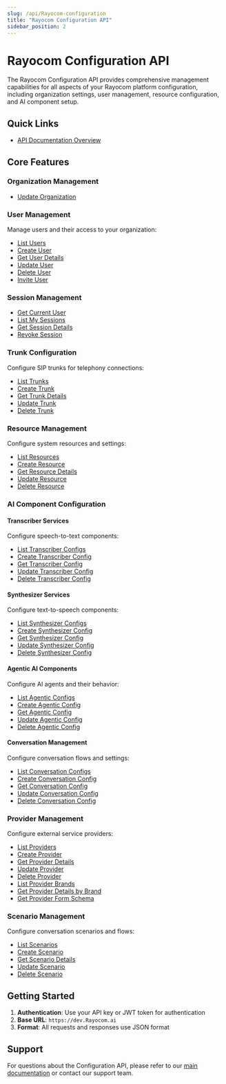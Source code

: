 ```yaml
---
slug: /api/Rayocom-configuration
title: "Rayocom Configuration API"
sidebar_position: 2
---
```


# Rayocom Configuration API

The Rayocom Configuration API provides comprehensive management capabilities for all aspects of your Rayocom platform configuration, including organization settings, user management, resource configuration, and AI component setup.

## Quick Links

- [API Documentation Overview](/docs/api/Rayocom-configuration/Rayocom-configuration-api)

## Core Features

### Organization Management
- [Update Organization](/docs/api/Rayocom-configuration/update-my-organization-api-v-1-my-organization-put)

### User Management
Manage users and their access to your organization:
- [List Users](/docs/api/Rayocom-configuration/list-users-api-v-1-users-get)
- [Create User](/docs/api/Rayocom-configuration/create-user-api-v-1-users-post)
- [Get User Details](/docs/api/Rayocom-configuration/read-user-api-v-1-users-user-id-get)
- [Update User](/docs/api/Rayocom-configuration/update-user-api-v-1-users-user-id-put)
- [Delete User](/docs/api/Rayocom-configuration/delete-user-api-v-1-users-user-id-delete)
- [Invite User](/docs/api/Rayocom-configuration/invite-user-api-v-1-users-invite-post)

### Session Management
- [Get Current User](/docs/api/Rayocom-configuration/get-current-user-api-v-1-users-me-get)
- [List My Sessions](/docs/api/Rayocom-configuration/list-my-sessions-api-v-1-users-me-sessions-get)
- [Get Session Details](/docs/api/Rayocom-configuration/get-my-session-details-api-v-1-users-me-sessions-session-id-get)
- [Revoke Session](/docs/api/Rayocom-configuration/revoke-my-session-api-v-1-users-me-sessions-session-id-to-revoke-delete)

### Trunk Configuration
Configure SIP trunks for telephony connections:
- [List Trunks](/docs/api/Rayocom-configuration/list-trunks-api-v-1-trunks-get)
- [Create Trunk](/docs/api/Rayocom-configuration/create-trunk-api-v-1-trunks-post)
- [Get Trunk Details](/docs/api/Rayocom-configuration/get-trunk-api-v-1-trunks-trunk-id-get)
- [Update Trunk](/docs/api/Rayocom-configuration/update-trunk-api-v-1-trunks-trunk-id-put)
- [Delete Trunk](/docs/api/Rayocom-configuration/delete-trunk-api-v-1-trunks-trunk-id-delete)

### Resource Management
Configure system resources and settings:
- [List Resources](/docs/api/Rayocom-configuration/list-resources-api-v-1-resources-get)
- [Create Resource](/docs/api/Rayocom-configuration/create-resource-api-v-1-resources-post)
- [Get Resource Details](/docs/api/Rayocom-configuration/get-resource-api-v-1-resources-resource-id-get)
- [Update Resource](/docs/api/Rayocom-configuration/update-resource-api-v-1-resources-resource-id-put)
- [Delete Resource](/docs/api/Rayocom-configuration/delete-resource-api-v-1-resources-resource-id-delete)

### AI Component Configuration

#### Transcriber Services
Configure speech-to-text components:
- [List Transcriber Configs](/docs/api/Rayocom-configuration/list-transcriber-api-v-1-transcriber-configurations-get)
- [Create Transcriber Config](/docs/api/Rayocom-configuration/create-transcriber-api-v-1-transcriber-configurations-post)
- [Get Transcriber Config](/docs/api/Rayocom-configuration/get-transcriber-api-v-1-transcriber-configurations-config-id-get)
- [Update Transcriber Config](/docs/api/Rayocom-configuration/update-transcriber-api-v-1-transcriber-configurations-config-id-put)
- [Delete Transcriber Config](/docs/api/Rayocom-configuration/delete-transcriber-api-v-1-transcriber-configurations-config-id-delete)

#### Synthesizer Services
Configure text-to-speech components:
- [List Synthesizer Configs](/docs/api/Rayocom-configuration/list-synthesizer-api-v-1-synthesizer-configurations-get)
- [Create Synthesizer Config](/docs/api/Rayocom-configuration/create-synthesizer-api-v-1-synthesizer-configurations-post)
- [Get Synthesizer Config](/docs/api/Rayocom-configuration/get-synthesizer-api-v-1-synthesizer-configurations-config-id-get)
- [Update Synthesizer Config](/docs/api/Rayocom-configuration/update-synthesizer-api-v-1-synthesizer-configurations-config-id-put)
- [Delete Synthesizer Config](/docs/api/Rayocom-configuration/delete-synthesizer-api-v-1-synthesizer-configurations-config-id-delete)

#### Agentic AI Components
Configure AI agents and their behavior:
- [List Agentic Configs](/docs/api/Rayocom-configuration/list-agentic-api-v-1-agentic-configurations-get)
- [Create Agentic Config](/docs/api/Rayocom-configuration/create-agentic-api-v-1-agentic-configurations-post)
- [Get Agentic Config](/docs/api/Rayocom-configuration/get-agentic-api-v-1-agentic-configurations-config-id-get)
- [Update Agentic Config](/docs/api/Rayocom-configuration/update-agentic-api-v-1-agentic-configurations-config-id-put)
- [Delete Agentic Config](/docs/api/Rayocom-configuration/delete-agentic-api-v-1-agentic-configurations-config-id-delete)

#### Conversation Management
Configure conversation flows and settings:
- [List Conversation Configs](/docs/api/Rayocom-configuration/list-conversation-api-v-1-conversation-configurations-get)
- [Create Conversation Config](/docs/api/Rayocom-configuration/create-conversation-api-v-1-conversation-configurations-post)
- [Get Conversation Config](/docs/api/Rayocom-configuration/get-conversation-api-v-1-conversation-configurations-config-id-get)
- [Update Conversation Config](/docs/api/Rayocom-configuration/update-conversation-api-v-1-conversation-configurations-config-id-put)
- [Delete Conversation Config](/docs/api/Rayocom-configuration/delete-conversation-api-v-1-conversation-configurations-config-id-delete)

### Provider Management
Configure external service providers:
- [List Providers](/docs/api/Rayocom-configuration/list-providers-api-v-1-providers-get)
- [Create Provider](/docs/api/Rayocom-configuration/create-provider-api-v-1-providers-post)
- [Get Provider Details](/docs/api/Rayocom-configuration/get-provider-api-v-1-providers-provider-id-get)
- [Update Provider](/docs/api/Rayocom-configuration/update-provider-api-v-1-providers-provider-id-put)
- [Delete Provider](/docs/api/Rayocom-configuration/delete-provider-api-v-1-providers-provider-id-delete)
- [List Provider Brands](/docs/api/Rayocom-configuration/list-providers-api-v-1-provider-brands-get)
- [Get Provider Details by Brand](/docs/api/Rayocom-configuration/get-provider-api-v-1-provider-brands-brand-key-services-service-type-path-engines-engine-identifier-get)
- [Get Provider Form Schema](/docs/api/Rayocom-configuration/get-provider-form-schema-api-v-1-provider-brands-brand-key-services-service-type-path-engines-engine-identifier-form-schema-get)

### Scenario Management
Configure conversation scenarios and flows:
- [List Scenarios](/docs/api/Rayocom-configuration/list-scenarios-api-v-1-scenarios-get)
- [Create Scenario](/docs/api/Rayocom-configuration/create-scenario-api-v-1-scenarios-post)
- [Get Scenario Details](/docs/api/Rayocom-configuration/get-scenario-api-v-1-scenarios-scenario-id-get)
- [Update Scenario](/docs/api/Rayocom-configuration/update-scenario-api-v-1-scenarios-scenario-id-put)
- [Delete Scenario](/docs/api/Rayocom-configuration/delete-scenario-api-v-1-scenarios-scenario-id-delete)

## Getting Started

1. **Authentication**: Use your API key or JWT token for authentication
2. **Base URL**: `https://dev.Rayocom.ai`
3. **Format**: All requests and responses use JSON format

## Support

For questions about the Configuration API, please refer to our [main documentation](/docs/intro) or contact our support team. 